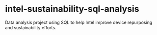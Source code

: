 # intel-sustainability-sql-analysis
Data analysis project using SQL to help Intel improve device repurposing and sustainability efforts.
